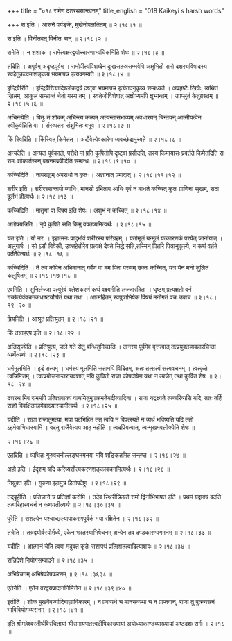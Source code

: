 +++
title = "०१८ रामेण दशरथसान्त्वनम्"
title_english = "018 Kaikeyi s harsh words"

+++
स इति । आसने पर्यङ्के, मुखेनोपलक्षितम्  ॥  २।१८।१  ॥   

  

स इति । विनीतवत् विनीतः सन्  ॥  २।१८।२  ॥   

  

रामेति । न शशाक । रामेत्यक्षरद्वयोच्चारणाभ्यधिकमिति शेषः  ॥  २।१८।३  ॥   

  

तदिति । अपूर्वम् अदृष्टपूर्वम् । रामोपीत्यपिशब्देन दुःखसहस्रसम्भवेपि अक्षुभितो रामो दशरथविषादस्य स्वहेतुकत्वमाशङ्कय भयमापन्न इत्यवगम्यते  ॥  २।१८।४  ॥   

  

इन्द्रियैरिति । इन्द्रियैरित्यादिश्लोकद्वये द़ष्ट्वा भयमापन्न इत्येतदनुकृष्य सम्बध्यते । अप्रहृष्टैः खित्रैः, व्यथितं खिन्नम्, आकुलं सम्भ्रान्तं चेतो यस्य तम् । स्वतेजोविशेषात् अक्षोभ्यमपि क्षुभ्यन्तम् । उपप्लुतं केतुग्रस्तम्  ॥  २।१८।५।६  ॥   

  

अचिन्त्येति । पितुः तं शोकम् अचिन्त्य कल्पम् अत्यन्तासंभाव्यम् अवधारयन् चिन्तयन् आत्मीयत्वेन स्वीकुर्वन्निति वा । संरब्धतरः संक्षुभितः बभूव  ॥  २।१८।७  ॥   

  

किं स्विदिति । किंस्वित् किमेतत् । अद्यैवेत्येवकारेण व्यवच्छेद्यमुच्यते  ॥  २।१८।८  ॥   

  

अन्यदेति । अन्यदा पूर्वकाले, परोक्षे मां प्रति कुपितोपि दृष्ट्वा प्रसीदति, तस्य किमायासः प्रवर्तते किमेतदिति सः रामः शोकार्तस्स्न् वचनमब्रवीदिति सम्बन्धः  ॥  २।१८।९।१०  ॥   

  

कच्चिदिति । नापराद्धम् अपराधो न कृतः । अज्ञानात् प्रमादात्  ॥  २।१८।११।१२  ॥   

  

शरीर इति । शरीरस्सन्तापो व्याधिः, मानसो ऽभिताप आधिः एवं न बाधते कच्चित् कुतः प्राणिनां सुखम्, सदा दुर्लभं हीत्यर्थः  ॥  २।१८।१३  ॥   

  

कच्चिदिति । मातृणां वा विषय इति शेषः । अशुभं न कच्चित्  ॥  २।१८।१४  ॥   

  

अतोषयन्निति । नृपे कुपिते सति किमु वक्तव्यमित्यर्थः  ॥  २।१८।१५  ॥   

  

यत इति । यो नरः । इहात्मनः प्रादुर्भावं शरीरस्य परिग्रहम् । यतोमूलं यन्मूलं यत्कारणकं पश्येत् जानीयात् । अलुगार्षः । सो ऽसौ विवेकी, उक्तहेतोरेव प्रत्यक्षे दैवते सिद्धे सति,तस्मिन् पितरि पित्रानुकूल्ये, न कथं वर्तते वर्तेतैवेत्यर्थः  ॥  २।१८।१६  ॥   

  

कच्चिदिति । ते तव कोपेन अभिमानात् गर्वेण वा मम पिता परुषम् उक्तः कच्चित्, यत्र येन मनो लुलितं कलुषितम्  ॥  २।१८।१७।१८  ॥   

  

एवमिति । सुनिर्लज्जा पत्युरेवं क्लेशकरणं कथं वक्ष्यमीति लज्जारहिता । धृष्टम् प्रत्यक्षतो वनं गच्छेत्येवंवचनकधाष्टर्योपितं यथा तथा । आत्महितम् स्वपुत्राभिषेक विषयं मनोगतं वचः उवाच  ॥  २।१८।१९।२०  ॥   

  

प्रियमिति । आश्रुतं प्रतिश्रुतम्  ॥  २।१८।२१  ॥   

  

किं तत्राहएष इति  ॥  २।१८।२२  ॥   

  

अतिसृज्येति । प्रतिश्रुत्य, जले गते सेतुं बन्धितुमिच्छति । दानस्य पूर्वमेव वृत्तत्वात् तत्प्रयुक्तव्यवहारचिन्ता व्यर्थेत्यर्थः  ॥  २।१८।२३  ॥   

  

धर्ममूलमिति । इदं सत्यम् । धर्मस्य मूलमिति सतामपि विदितम्, अतः तत्सत्यं सत्यवचनम् । त्वत्कृते त्वन्निमित्तम् । त्वत्प्रयोजनान्तरायवशात् मयि कुपितो राजा कोपदोषेण यथा न त्यजेत् तथा कुर्वित शेषः  ॥  २।१८।२४  ॥   

  

दशरथ मिव राममपि प्रतिज्ञावाक्यं वाचयितुमुपक्रमतेयदीत्यादिना । राजा यद्वक्ष्यते तत्करिष्यसि यदि, ततः तर्हि राज्ञो विवक्षितमहमेवाख्यास्यामीत्यर्थः  ॥  २।१८।२५  ॥   

  

यदीति । राज्ञा राजातुमत्या, मया यदभिहितं तत् त्वयि न विपत्स्यते न व्यर्थं भविष्यति यदि ततो ऽहमेवाभिधास्यामि । वदतु राजैवेत्यय आह नहीति । त्वदप्रियत्वात्, त्वन्मुखमवलोक्येति शेषः  ॥   

२।१८।२६  ॥   

एतदिति । व्यथितः गुरुवचनोल्लङ्घनमनया मयि शङ्कितमित सन्तप्त  ॥  २।१८।२७  ॥   

  

अहो इति । ईदृशम् यदि करिष्यसीत्यकरणशङ्कावचनमित्यर्थः  ॥  २।१८।२८  ॥   

  

नियुक्त इति । गुरुणा इहामुत्र हितोपदेष्ट्रा  ॥  २।१८।२९  ॥   

  

तद्ब्रूहीति । प्रतिजाने च प्रतिज्ञां करोमि । तदेव स्थिरीक्रियते रामो द्विर्नाभिभाषत इति । प्रथमं यद्वाक्यं वदति तत्परिहारवचनं न कथयतीत्यर्थः  ॥  २।१८।३०।३१  ॥   

  

पुरेति । सशल्येन पश्चाच्छल्यापाकरणपूर्वकं मया रक्षितेन  ॥  २।१८।३२  ॥   

  

तत्रेति । तत्रद्वयोर्वरयोर्मध्ये, एकेन भरतस्याभिषेचनम् अन्येन तव दण्डकारण्यगमनम्  ॥  २।१८।३३  ॥   

  

यदीति । आत्मानं चेति त्वया मदुक्त कृतेः सशापथं प्रतिज्ञातत्वादित्याशयः  ॥  २।१८।३४  ॥   

  

सन्निदेशे नियोगसम्पादने  ॥  २।१८।३५  ॥   

  

अभिषेचनम् अभिषेकोपकरणम्  ॥  २।१८।३६३८  ॥   

  

एतेनेति । एतेन वरद्वयप्रादाननिमित्तेन  ॥  २।१८।३९।४०  ॥   

  

इतीति । शोकं मुखवैवर्ण्यादिबाह्याविकारम् । न प्रवव्यथे च मानसव्यथा च न प्राप्तवान्, राजा तु पुत्रव्यसनं भाविवियोगव्यसनम्  ॥  २।१८।४१  ॥   

  

इति श्रीमहेश्वरतीर्थविरचितायां श्रीरामायणतत्त्वदीपिकाख्यायां अयोध्याकाण्डव्याख्यायां अष्टदशः सर्गः  ॥  २।१८  ॥   

  

  

